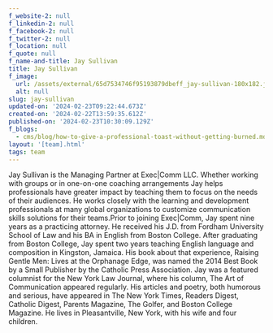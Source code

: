 ```yaml
---
f_website-2: null
f_linkedin-2: null
f_facebook-2: null
f_twitter-2: null
f_location: null
f_quote: null
f_name-and-title: Jay Sullivan
title: Jay Sullivan
f_image:
  url: /assets/external/65d7534746f95193879dbeff_jay-sullivan-180x182.jpeg
  alt: null
slug: jay-sullivan
updated-on: '2024-02-23T09:22:44.673Z'
created-on: '2024-02-22T13:59:35.612Z'
published-on: '2024-02-23T10:30:09.129Z'
f_blogs:
  - cms/blog/how-to-give-a-professional-toast-without-getting-burned.md
layout: '[team].html'
tags: team
---
```


Jay Sullivan is the Managing Partner at Exec|Comm LLC. Whether working with groups or in one-on-one coaching arrangements Jay helps professionals have greater impact by teaching them to focus on the needs of their audiences. He works closely with the learning and development professionals at many global organizations to customize communication skills solutions for their teams.Prior to joining Exec|Comm, Jay spent nine years as a practicing attorney. He received his J.D. from Fordham University School of Law and his BA in English from Boston College. After graduating from Boston College, Jay spent two years teaching English language and composition in Kingston, Jamaica. His book about that experience, Raising Gentle Men: Lives at the Orphanage Edge, was named the 2014 Best Book by a Small Publisher by the Catholic Press Association. Jay was a featured columnist for the New York Law Journal, where his column, The Art of Communication appeared regularly. His articles and poetry, both humorous and serious, have appeared in The New York Times, Readers Digest, Catholic Digest, Parents Magazine, The Golfer, and Boston College Magazine. He lives in Pleasantville, New York, with his wife and four children.

